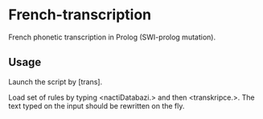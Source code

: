 # French-transcription
French phonetic transcription in Prolog (SWI-prolog mutation).

## Usage

Launch the script by [trans].

Load set of rules by typing <nactiDatabazi.> and then <transkripce.>.
The text typed on the input should be rewritten on the fly.
